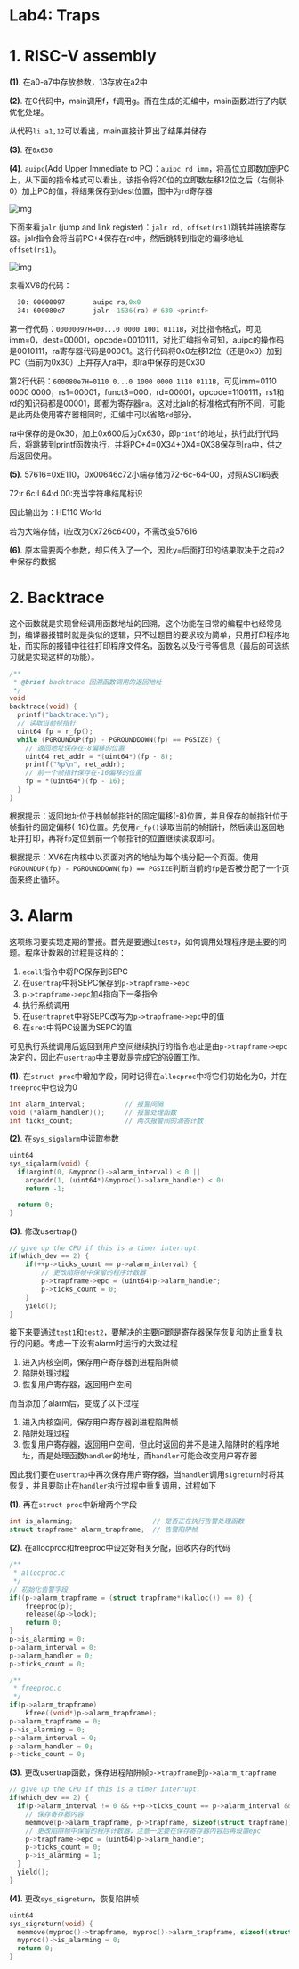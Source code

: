 # Lab4: Traps

# 1. RISC-V assembly

**(1)**.  在a0-a7中存放参数，13存放在a2中 

**(2)**.  在C代码中，main调用f，f调用g。而在生成的汇编中，main函数进行了内联优化处理。

从代码`li a1,12`可以看出，main直接计算出了结果并储存 

**(3)**. 在`0x630`

**(4)**. `auipc`(Add Upper Immediate to PC)：`auipc rd imm`，将高位立即数加到PC上，从下面的指令格式可以看出，该指令将20位的立即数左移12位之后（右侧补0）加上PC的值，将结果保存到dest位置，图中为`rd`寄存器

![img](images/p1.png)

下面来看`jalr` (jump and link register)：`jalr rd, offset(rs1)`跳转并链接寄存器。jalr指令会将当前PC+4保存在rd中，然后跳转到指定的偏移地址`offset(rs1)`。

![img](images/p2.png)

来看XV6的代码：

```asm
  30: 00000097       auipc ra,0x0
  34: 600080e7       jalr  1536(ra) # 630 <printf>
```

第一行代码：`00000097H=00...0 0000 1001 0111B`，对比指令格式，可见imm=0，dest=00001，opcode=0010111，对比汇编指令可知，auipc的操作码是0010111，ra寄存器代码是00001。这行代码将0x0左移12位（还是0x0）加到PC（当前为0x30）上并存入ra中，即ra中保存的是0x30

第2行代码：`600080e7H=0110 0...0 1000 0000 1110 0111B`，可见imm=0110 0000 0000，rs1=00001，funct3=000，rd=00001，opcode=1100111，rs1和rd的知识码都是00001，即都为寄存器`ra`。这对比jalr的标准格式有所不同，可能是此两处使用寄存器相同时，汇编中可以省略`rd`部分。

ra中保存的是0x30，加上0x600后为0x630，即`printf`的地址，执行此行代码后，将跳转到printf函数执行，并将PC+4=0X34+0X4=0X38保存到`ra`中，供之后返回使用。

**(5)**. 57616=0xE110，0x00646c72小端存储为72-6c-64-00，对照ASCII码表

 72:r 6c:l 64:d 00:充当字符串结尾标识

 因此输出为：HE110 World

 若为大端存储，i应改为0x726c6400，不需改变57616 

**(6)**. 原本需要两个参数，却只传入了一个，因此y=后面打印的结果取决于之前a2中保存的数据 

# 2. Backtrace

这个函数就是实现曾经调用函数地址的回溯，这个功能在日常的编程中也经常见到，编译器报错时就是类似的逻辑，只不过题目的要求较为简单，只用打印程序地址，而实际的报错中往往打印程序文件名，函数名以及行号等信息（最后的可选练习就是实现这样的功能）。

```c
/**
 * @brief backtrace 回溯函数调用的返回地址
 */
void
backtrace(void) {
  printf("backtrace:\n");
  // 读取当前帧指针
  uint64 fp = r_fp();
  while (PGROUNDUP(fp) - PGROUNDDOWN(fp) == PGSIZE) {
    // 返回地址保存在-8偏移的位置
    uint64 ret_addr = *(uint64*)(fp - 8);
    printf("%p\n", ret_addr);
    // 前一个帧指针保存在-16偏移的位置
    fp = *(uint64*)(fp - 16);
  }
}
```

​        根据提示：返回地址位于栈帧帧指针的固定偏移(-8)位置，并且保存的帧指针位于帧指针的固定偏移(-16)位置。先使用`r_fp()`读取当前的帧指针，然后读出返回地址并打印，再将`fp`定位到前一个帧指针的位置继续读取即可。

根据提示：XV6在内核中以页面对齐的地址为每个栈分配一个页面。使用`PGROUNDUP(fp) - PGROUNDDOWN(fp) == PGSIZE`判断当前的`fp`是否被分配了一个页面来终止循环。

# 3. Alarm

这项练习要实现定期的警报。首先是要通过`test0`，如何调用处理程序是主要的问题。程序计数器的过程是这样的：

1. `ecall`指令中将PC保存到SEPC
2. 在`usertrap`中将SEPC保存到`p->trapframe->epc`
3. `p->trapframe->epc`加4指向下一条指令
4. 执行系统调用
5. 在`usertrapret`中将SEPC改写为`p->trapframe->epc`中的值
6. 在`sret`中将PC设置为SEPC的值

可见执行系统调用后返回到用户空间继续执行的指令地址是由`p->trapframe->epc`决定的，因此在`usertrap`中主要就是完成它的设置工作。

**(1)**. 在`struct proc`中增加字段，同时记得在`allocproc`中将它们初始化为0，并在`freeproc`中也设为0

```c
int alarm_interval;          // 报警间隔
void (*alarm_handler)();     // 报警处理函数
int ticks_count;             // 两次报警间的滴答计数
```

**(2)**. 在`sys_sigalarm`中读取参数

```c
uint64
sys_sigalarm(void) {
  if(argint(0, &myproc()->alarm_interval) < 0 ||
    argaddr(1, (uint64*)&myproc()->alarm_handler) < 0)
    return -1;

  return 0;
}
```

**(3)**. 修改usertrap()

```c
// give up the CPU if this is a timer interrupt.
if(which_dev == 2) {
    if(++p->ticks_count == p->alarm_interval) {
        // 更改陷阱帧中保留的程序计数器
        p->trapframe->epc = (uint64)p->alarm_handler;
        p->ticks_count = 0;
    }
    yield();
}
```

接下来要通过`test1`和`test2`，要解决的主要问题是寄存器保存恢复和防止重复执行的问题。考虑一下没有alarm时运行的大致过程

1. 进入内核空间，保存用户寄存器到进程陷阱帧
2. 陷阱处理过程
3. 恢复用户寄存器，返回用户空间

而当添加了alarm后，变成了以下过程

1. 进入内核空间，保存用户寄存器到进程陷阱帧
2. 陷阱处理过程
3. 恢复用户寄存器，返回用户空间，但此时返回的并不是进入陷阱时的程序地址，而是处理函数`handler`的地址，而`handler`可能会改变用户寄存器

因此我们要在`usertrap`中再次保存用户寄存器，当`handler`调用`sigreturn`时将其恢复，并且要防止在`handler`执行过程中重复调用，过程如下

**(1)**. 再在`struct proc`中新增两个字段

```c
int is_alarming;                    // 是否正在执行告警处理函数
struct trapframe* alarm_trapframe;  // 告警陷阱帧
```

**(2)**. 在allocproc和freeproc中设定好相关分配，回收内存的代码

```c
/**
 * allocproc.c
 */
// 初始化告警字段
if((p->alarm_trapframe = (struct trapframe*)kalloc()) == 0) {
    freeproc(p);
    release(&p->lock);
    return 0;
}
p->is_alarming = 0;
p->alarm_interval = 0;
p->alarm_handler = 0;
p->ticks_count = 0;

/**
 * freeproc.c
 */
if(p->alarm_trapframe)
    kfree((void*)p->alarm_trapframe);
p->alarm_trapframe = 0;
p->is_alarming = 0;
p->alarm_interval = 0;
p->alarm_handler = 0;
p->ticks_count = 0;
```

**(3)**. 更改usertrap函数，保存进程陷阱帧`p->trapframe`到`p->alarm_trapframe`

```c
// give up the CPU if this is a timer interrupt.
if(which_dev == 2) {
  if(p->alarm_interval != 0 && ++p->ticks_count == p->alarm_interval && p->is_alarming == 0) {
    // 保存寄存器内容
    memmove(p->alarm_trapframe, p->trapframe, sizeof(struct trapframe));
    // 更改陷阱帧中保留的程序计数器，注意一定要在保存寄存器内容后再设置epc
    p->trapframe->epc = (uint64)p->alarm_handler;
    p->ticks_count = 0;
    p->is_alarming = 1;
  }
  yield();
}
```

**(4)**. 更改`sys_sigreturn`，恢复陷阱帧

```c
uint64
sys_sigreturn(void) {
  memmove(myproc()->trapframe, myproc()->alarm_trapframe, sizeof(struct trapframe));
  myproc()->is_alarming = 0;
  return 0;
}
```